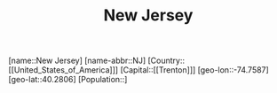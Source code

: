 ﻿---
title: "New Jersey"
location: [40.2806,-74.7587]
type: State
tags:
- geo/State


SpocWebEntityId: 36057
isDeleted: false
confidential: public

---
[name::New Jersey]
[name-abbr::NJ]
[Country::[[United_States_of_America]]]
[Capital::[[Trenton]]]
[geo-lon::-74.7587]
[geo-lat::40.2806]
[Population::]

